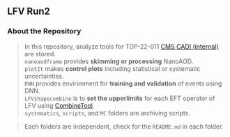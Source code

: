 ## LFV Run2

### About the Repository
> In this repository, analyze tools for TOP-22-011 [CMS CADI (internal)](https://cms.cern.ch/iCMS/analysisadmin/cadilines?line=TOP-22-011) are stored.\
> `nanoaodframe` provides **skimming or processing** NanoAOD.\
> `plotIt` makes **control plots** including statistical or systematic uncertainties.\
> `DNN` provides environment for **training and validation** of events using DNN.\
> `LFVshapecombine` is to **set the upperlimits** for each EFT operator of LFV using [CombineTool](https://cms-analysis.github.io/HiggsAnalysis-CombinedLimit/).\
> `systematics`, `scripts`, and `MC` folders are archiving scripts.

>
> Each folders are independent, check for the `README.md` in each folder.
